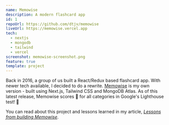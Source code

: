 ```yaml
---
name: Memowise
description: A modern flashcard app
id: 1
repoUrl: https://github.com/dtjv/memowise
liveUrl: https://memowise.vercel.app
tech:
  - nextjs
  - mongodb
  - tailwind
  - vercel
screenshot: memowise-screenshot.png
feature: true
template: project
---
```


<!-- intro -->

Back in 2016, a group of us built a React/Redux based flashcard app. With newer
tech available, I decided to do a rewrite.
[Memowise](https://memowise.vercel.app) is my own version - built using Next.js,
Tailwind CSS and MongoDB Atlas. As of this latest release, Memowise scores 💯
for all categories in Google's Lighthouse test! 👊

You can read about this project and lessons learned in my article,
_[Lessons from building Memowise](/lessons-from-building-memowise/)_.

<!-- intro -->
